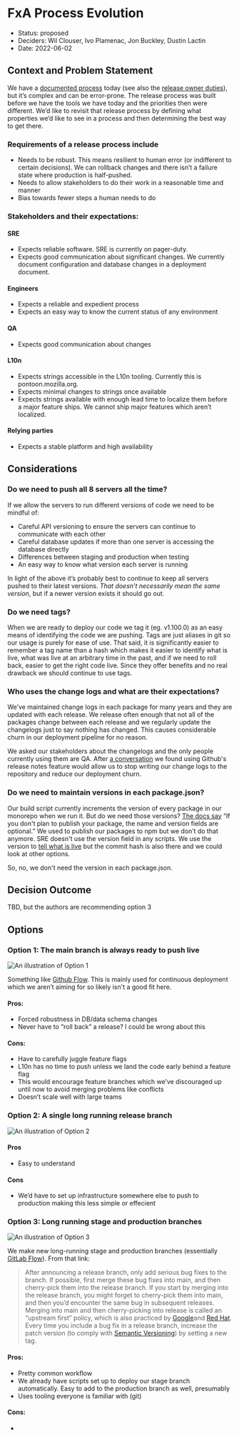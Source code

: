 # FxA Process Evolution

- Status: proposed
- Deciders: Wil Clouser, Ivo Plamenac, Jon Buckley, Dustin Lactin
- Date: 2022-06-02

## Context and Problem Statement

We have a [documented process](https://mozilla.github.io/ecosystem-platform/reference/team-processes/development-process)
today (see also the [release owner duties](https://mozilla.github.io/ecosystem-platform/reference/team-processes/release-process)),
but it’s complex and can be error-prone. The release process was built before we have the tools
we have today and the priorities then were different. We’d like to revisit
that release process by defining what properties we’d like to see in a process
and then determining the best way to get there.

### Requirements of a release process include

- Needs to be robust. This means resilient to human error (or indifferent to
  certain decisions). We can rollback changes and there isn’t a failure state
  where production is half-pushed.
- Needs to allow stakeholders to do their work in a reasonable time and manner
- Bias towards fewer steps a human needs to do

### Stakeholders and their expectations:

#### SRE

- Expects reliable software. SRE is currently on pager-duty.
- Expects good communication about significant changes. We currently document
  configuration and database changes in a deployment document.

#### Engineers

- Expects a reliable and expedient process
- Expects an easy way to know the current status of any environment

#### QA

- Expects good communication about changes

#### L10n

- Expects strings accessible in the L10n tooling. Currently this is
  pontoon.mozilla.org.
- Expects minimal changes to strings once available
- Expects strings available with enough lead time to localize them before a
  major feature ships. We cannot ship major features which aren’t localized.

#### Relying parties

- Expects a stable platform and high availability

## Considerations

### Do we need to push all 8 servers all the time?

If we allow the servers to run different versions of code we need to be
mindful of:

- Careful API versioning to ensure the servers can continue to communicate with each other
- Careful database updates if more than one server is accessing the database directly
- Differences between staging and production when testing
- An easy way to know what version each server is running

In light of the above it’s probably best to continue to keep all servers pushed
to their latest versions. _That doesn’t necessarily mean the same version_, but
if a newer version exists it should go out.

### Do we need tags?

When we are ready to deploy our code we tag it (eg. v1.100.0) as an easy means
of identifying the code we are pushing. Tags are just aliases in git so our
usage is purely for ease of use. That said, it is significantly easier to
remember a tag name than a hash which makes it easier to identify what is live,
what was live at an arbitrary time in the past, and if we need to roll back,
easier to get the right code live. Since they offer benefits and no real
drawback we should continue to use tags.

### Who uses the change logs and what are their expectations?

We’ve maintained change logs in each package for many years and they are
updated with each release. We release often enough that not all of the
packages change between each release and we regularly update the changelogs
just to say nothing has changed. This causes considerable churn in our
deployment pipeline for no reason.

We asked our stakeholders about the changelogs and the only people currently
using them are QA. After [a
conversation](https://groups.google.com/a/mozilla.com/g/fxa-staff/c/OuKEsHs67fk)
we found using Github's release notes feature would allow us to stop writing our change logs to
the repository and reduce our deployment churn.

### Do we need to maintain versions in each package.json?

Our build script currently increments the version of every package in our
monorepo when we run it. But do we need those versions? [The docs
say](https://docs.npmjs.com/cli/v8/configuring-npm/package-json#version) “If
you don't plan to publish your package, the name and version fields are
optional.” We used to publish our packages to npm but we don’t do that anymore.
SRE doesn't use the version field in any scripts. We use the version to [tell
what is live](https://accounts.firefox.com/__version__) but the commit hash is
also there and we could look at other options.

So, no, we don't need the version in each package.json.

## Decision Outcome

TBD, but the authors are recommending option 3

## Options

### Option 1: The main branch is always ready to push live

![An illustration of Option 1](images/0031-option1.png)

Something like [Github Flow](https://docs.github.com/en/get-started/quickstart/github-flow).
This is mainly used for continuous deployment which we aren’t aiming for so likely
isn't a good fit here.

#### Pros:

- Forced robustness in DB/data schema changes
- Never have to “roll back” a release? I could be wrong about this

#### Cons:

- Have to carefully juggle feature flags
- L10n has no time to push unless we land the code early behind a feature flag
- This would encourage feature branches which we’ve discouraged up until now to
  avoid merging problems like conflicts
- Doesn’t scale well with large teams

### Option 2: A single long running release branch

![An illustration of Option 2](images/0031-option2.png)

#### Pros

- Easy to understand

#### Cons

- We’d have to set up infrastructure somewhere else to push to production
  making this less simple or effecient

### Option 3: Long running stage and production branches

![An illustration of Option 3](images/0031-option3.png)

We make new long-running stage and production branches (essentially [GitLab Flow](https://docs.gitlab.com/ee/topics/gitlab_flow.html)). From that link:

> After announcing a release branch, only add serious bug fixes to the branch. If
> possible, first merge these bug fixes into main, and then cherry-pick them into
> the release branch. If you start by merging into the release branch, you might
> forget to cherry-pick them into main, and then you’d encounter the same bug in
> subsequent releases. Merging into main and then cherry-picking into release is
> called an “upstream first” policy, which is also practiced by
> [Google](https://www.chromium.org/chromium-os/chromiumos-design-docs/upstream-first/)and
> [Red Hat](https://www.redhat.com/en/blog/a-community-for-using-openstack-with-red-hat-rdo).
> Every time you include a bug fix in a release branch, increase the patch
> version (to comply with [Semantic Versioning](https://semver.org/)) by setting a new tag.

#### Pros:

- Pretty common workflow
- We already have scripts set up to deploy our stage branch automatically. Easy to add to the production branch as well, presumably
- Uses tooling everyone is familiar with (git)

#### Cons:

-
